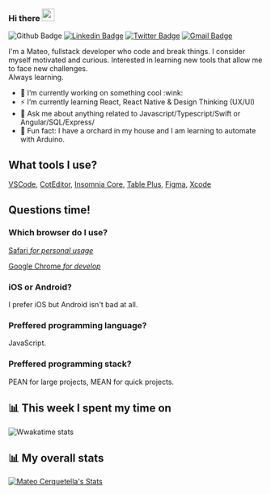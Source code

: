 ### Hi there <img src="https://media.giphy.com/media/hvRJCLFzcasrR4ia7z/giphy.gif" width="25px">
![Github Badge](https://img.shields.io/github/followers/mateocerquetella?label=Follow%20me%21&style=social)
[![Linkedin Badge](https://img.shields.io/badge/-Mateo%20Cerquetella-blue?style=flat&logo=Linkedin&logoColor=white&link=https://www.linkedin.com/in/mateocerquetella/)](https://www.linkedin.com/in/mateocerquetella/)
[![Twitter Badge](https://img.shields.io/badge/-@matucerquetella-1ca0f1?style=flat&labelColor=1ca0f1&logo=twitter&logoColor=white&link=https://twitter.com/matucerquetella)](https://twitter.com/matucerquetella)
[![Gmail Badge](https://img.shields.io/badge/-Mateo%20Cerquetella-c14438?style=flat&logo=Gmail&logoColor=white&link=mailto:mateocerquetella@gmail.com)](mailto:mateocerquetella@gmail.com)

<p align="left">
  I'm a Mateo, fullstack developer who code and break things. I consider myself motivated and curious. Interested in learning new tools that allow me to face new challenges.<br>
  Always learning.<br>
</p>
<ul>
  <li> 🔭 I’m currently working on something cool :wink:</li>
  <li> ⚡ I’m currently learning React, React Native & Design Thinking (UX/UI)</li>
  <li> 💬 Ask me about anything related to Javascript/Typescript/Swift or Angular/SQL/Express/</li>
  <li> 🌱 Fun fact: I have a orchard in my house and I am learning to automate with Arduino.</li>
</ul>

<h2 align="left">What tools I use?</h2>
<p><a href="https://code.visualstudio.com">VSCode</a>, <a href="https://coteditor.com/">CotEditor</a>, <a href="https://insomnia.rest/download/">Insomnia Core</a>, <a href="https://tableplus.com">Table Plus</a>, <a href="https://www.figma.com">Figma</a>, <a href="https://developer.apple.com/xcode/">Xcode</a></p>

<h2>Questions time!</h2>

<h3>Which browser do I use?</h3>
<p><a href="https://www.apple.com/la/safari/">Safari <i>for personal usage</i></a></p>
<p><a href="https://www.google.com/intl/es/chrome/">Google Chrome <i>for develop</i></a></p>

<h3>iOS or Android?</h3>
<p>I prefer iOS but Android isn't bad at all.</p>

<h3>Preffered programming language?</h3>
<p>JavaScript.</p>

<h3>Preffered programming stack?</h3>
<p>PEAN for large projects, MEAN for quick projects.</p>

<h2>📊 This week I spent my time on</h2>

![Wwakatime stats](https://github-readme-stats-taupe-two.vercel.app/api/wakatime?username=09c4add0-183b-49f8-8579-24bb63c92e74&hide_title=true&hide_border=true&langs_count=5&layout=compact)


<h2 align="left">📊 My overall stats</h2>
  <a href="https://github.com/MateoCerquetella">
    <img src="https://github-readme-stats.vercel.app/api?username=mateocerquetella&count_private=true&show_icons=true&hide_title=true&include_all_commits=true" alt="Mateo Cerquetella's Stats" >
    <br>
  </a>
